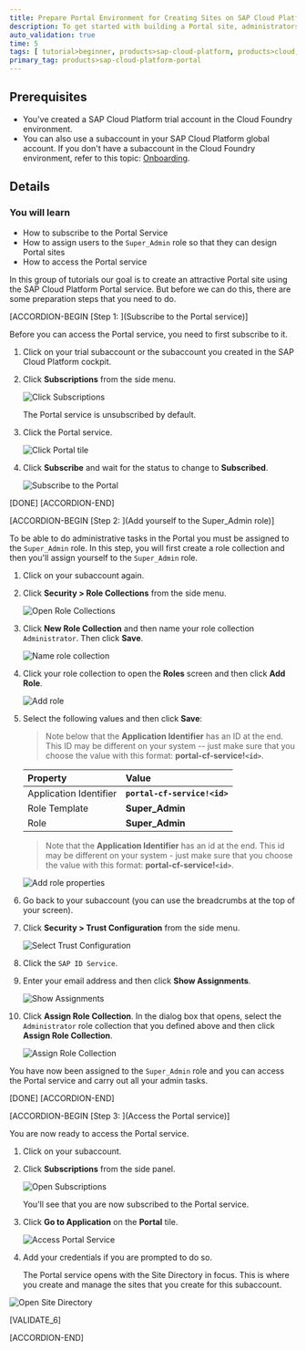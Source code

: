 ```yaml
---
title: Prepare Portal Environment for Creating Sites on SAP Cloud Platform on Cloud Foundry
description: To get started with building a Portal site, administrators must perform the required onboarding steps.
auto_validation: true
time: 5
tags: [ tutorial>beginner, products>sap-cloud-platform, products>cloud, products>sap-fiori]
primary_tag: products>sap-cloud-platform-portal
---
```


## Prerequisites
  - You've created a SAP Cloud Platform trial account in the Cloud Foundry environment.
  - You can also use a subaccount in your SAP Cloud Platform global account. If you don't have a subaccount in the Cloud Foundry environment, refer to this topic: [Onboarding](https://help.sap.com/viewer/ad4b9f0b14b0458cad9bd27bf435637d/Cloud/en-US/fd79b232967545569d1ae4d8f691016b.html).



## Details
### You will learn
  - How to subscribe to the Portal Service
  - How to assign users to the `Super_Admin` role so that they can design Portal sites
  - How to access the Portal service

In this group of tutorials our goal is to create an attractive Portal site using the SAP Cloud Platform Portal service. But before we can do this, there are some preparation steps that you need to do.


[ACCORDION-BEGIN [Step 1: ](Subscribe to the Portal service)]

Before you can access the Portal service, you need to first subscribe to it.

1. Click on your trial subaccount or the subaccount you created in the SAP Cloud Platform cockpit.

2. Click **Subscriptions** from the side menu.

    ![Click Subscriptions](01_click_subscriptions.png)

    The Portal service is unsubscribed by default.

3. Click the Portal service.

    ![Click Portal tile](02_unsubscribed_portal.png)

4. Click **Subscribe** and wait for the status to change to **Subscribed**.

    ![Subscribe to the Portal](03_subscribe.png)

[DONE]
[ACCORDION-END]


[ACCORDION-BEGIN [Step 2: ](Add yourself to the Super_Admin role)]

To be able to do administrative tasks in the Portal you must be assigned to the `Super_Admin` role. In this step, you will first create a role collection and then you'll assign yourself to the `Super_Admin` role.

1. Click on your subaccount again.

2. Click **Security > Role Collections** from the side menu.

    ![Open Role Collections](04_role_collections.png)

3.  Click **New Role Collection** and then name your role collection `Administrator`. Then click **Save**.

    ![Name role collection](05_create_role_collection.png)

4. Click your role collection to open the **Roles** screen and then click **Add Role**.

    ![Add role](06_add_role.png)

5. Select the following values and then click **Save**:

    >Note below that the **Application Identifier** has an ID at the end.  This ID may be different on your system -- just make sure that you choose the value with this format: **portal-cf-service!`<id>`**.

    |  Property     | Value
    |  :------------- | :-------------
    |  Application Identifier           | **`portal-cf-service!<id>`**
    |  Role Template           | **Super_Admin**
    |  Role    | **Super_Admin**

    >Note that the **Application Identifier** has an id at the end.  This id may be different on your system - just make sure that you choose the value with this format: **portal-cf-service!`<id>`**.

    ![Add role properties](07_add_role_properties.png)

6. Go back to your subaccount (you can use the breadcrumbs at the top of your screen).

7. Click **Security > Trust Configuration** from the side menu.

    ![Select Trust Configuration](08_trust_configuration.png)

8. Click the `SAP ID Service`.

9. Enter your email address and then click **Show Assignments**.

    ![Show Assignments](09_show_assignments.png)

10. Click **Assign Role Collection**.  In the dialog box that opens, select the `Administrator` role collection that you defined above and then click **Assign Role Collection**.

    ![Assign Role Collection](10_assign_role_collection.png)

You have now been assigned to the `Super_Admin` role and you can access the Portal service and carry out all your admin tasks.

[DONE]
[ACCORDION-END]


[ACCORDION-BEGIN [Step 3: ](Access the Portal service)]

You are now ready to access the Portal service.  

1. Click on your subaccount.

2. Click **Subscriptions** from the side panel.

    ![Open Subscriptions](2_click_subscriptions.png)

    You'll see that you are now subscribed to the Portal service.

3. Click **Go to Application** on the **Portal** tile.

    ![Access Portal Service](3_access_portal_service.png)

4. Add your credentials if you are prompted to do so.

   The Portal service opens with the Site Directory in focus. This is where you create and manage the sites that you create for this subaccount.

  ![Open Site Directory](4_open_site_directory.png)


[VALIDATE_6]

[ACCORDION-END]
